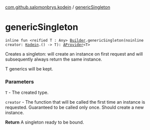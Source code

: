 [com.github.salomonbrys.kodein](index.md) / [genericSingleton](.)

# genericSingleton

`inline fun <reified T : Any> `[`Builder`](-kodein/-builder/index.md)`.genericSingleton(noinline creator: `[`Kodein`](-kodein/index.md)`.() -> T): `[`AProvider`](-a-provider/index.md)`<T>`

Creates a singleton: will create an instance on first request and will subsequently always return the same instance.

T generics will be kept.

### Parameters

`T` - The created type.

`creator` - The function that will be called the first time an instance is requested. Guaranteed to be called only once. Should create a new instance.

**Return**
A singleton ready to be bound.

